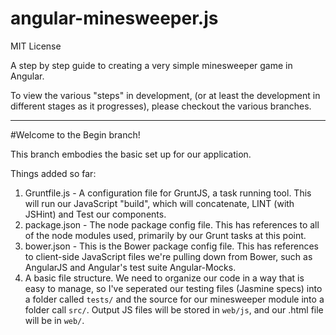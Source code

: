 angular-minesweeper.js
===========================

MIT License

A step by step guide to creating a very simple minesweeper game in Angular.

To view the various "steps" in development, (or at least the development in different stages as it progresses), please
checkout the various branches.

----

#Welcome to the Begin branch!

This branch embodies the basic set up for our application.

Things added so far:

1. Gruntfile.js - A configuration file for GruntJS, a task running tool. This will run our JavaScript "build", which will
concatenate, LINT (with JSHint) and Test our components.
2. package.json - The node package config file. This has references to all of the node modules used, primarily by our
Grunt tasks at this point.
3. bower.json - This is the Bower package config file. This has references to client-side JavaScript files we're pulling
down from Bower, such as AngularJS and Angular's test suite Angular-Mocks.
4. A basic file structure. We need to organize our code in a way that is easy to manage, so I've seperated our testing
files (Jasmine specs) into a folder called `tests/` and the source for our minesweeper module into a folder call `src/`.
Output JS files will be stored in `web/js`, and our .html file will be in `web/`.

